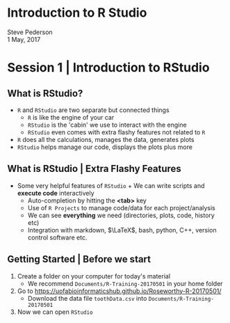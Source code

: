 # Introduction to R Studio
Steve Pederson  
1 May, 2017  



# Session 1 | Introduction to RStudio

## What is RStudio?

* `R` and `RStudio` are two separate but connected things
    + `R` is like the engine of your car
    + `RStudio` is the 'cabin' we use to interact with the engine
    + `RStudio` even comes with extra flashy features not related to `R` 
* `R` does all the calculations, manages the data, generates plots
* `RStudio` helps manage our code, displays the plots plus more

## What is RStudio | Extra Flashy Features

* Some very helpful features of `RStudio`
		+ We can write scripts and **execute code** interactively
    + Auto-completion by hitting the **\<tab\>** key
    + Use of `R Projects` to manage code/data for each project/analysis
    + We can see **everything** we need (directories, plots, code, history etc)
    + Integration with markdown, $\LaTeX$, bash, python, C++, version control software etc.

## Getting Started | Before we start

1. Create a folder on your computer for today's material
    + We recommend `Documents/R-Training-20170501` in your home folder
2. Go to https://uofabioinformaticshub.github.io/Roseworthy-R-20170501/
    + Download the data file `toothData.csv` into `Documents/R-Training-20170501`
3. Now we can open `RStudio`
